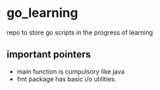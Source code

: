 # go_learning
repo to store go scripts in the progress of learning

## important pointers
- main function is cumpulsory like java
- fmt package has basic i/o utilities.
